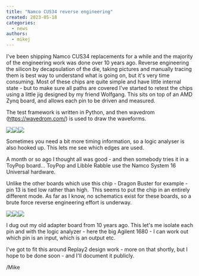 ```yaml
---
title: "Namco CUS34 reverse engineering"
created: 2023-05-18
categories: 
  - news
authors: 
  - mikej
---
```


I've been shipping Namco CUS34 replacements for a while and the majority of the engineering work was done over 10 years ago. Reverse engineering the silicon by decapsulation of the die, taking pictures and manually tracing them is best way to understand what is going on, but it's very time consuming. Most of these chips are quite simple and have little internal state - but to make sure all paths are covered I've started to retest the chips using a little jig designed by my friend Wolfgang. This sits on top of an AMD Zynq board, and allows each pin to be driven and measured.

The test framework is written in Python, and then wavedrom (https://wavedrom.com/) is used to draw the waveforms.

[![](@assets/images/20230206_121314-225x300.jpg)](https://www.fpgaarcade.com/wp4/wp-content/uploads/2023/02/20230206_121314-scaled.jpg)[![](@assets/images/capture_main_read-300x250.png)](https://www.fpgaarcade.com/wp4/wp-content/uploads/2023/02/capture_main_read.png)![](@assets/images/logic_main_read-300x176.png)

Sometimes you need a bit more timing information, so a logic analyser is also hooked up. This lets me see which edges are used.

A month or so ago I thought all was good - and then somebody tries it in a ToyPop board... ToyPop and Libble Rabble use the Namco System 16 Universal hardware.

Unlike the other boards which use this chip - Dragon Buster for example - pin 13 is tied low rather than high.  This seems to put the chip in an entirely different mode. As far as I know, no schematics exist for these boards, so a brute force reverse engineering effort is underway.

[![](@assets/images/toypop-225x300.jpeg)](https://www.fpgaarcade.com/wp4/wp-content/uploads/2023/05/toypop-scaled.jpeg)[![](@assets/images/cus34_logic-225x300.jpeg)](https://www.fpgaarcade.com/wp4/wp-content/uploads/2023/05/cus34_logic-scaled.jpeg)[![](@assets/images/agilent_cus34-225x300.jpeg)](https://www.fpgaarcade.com/wp4/wp-content/uploads/2023/05/agilent_cus34-scaled.jpeg)

I dug out my old adapter board from 10 years ago. This let's me isolate each pin and with the logic analyzer - here the big Agilent 1680 - I can work out which pin is an input, which is an output etc.

I've got to fit this around Replay2 design work - more on that shortly, but I hope to be done soon - and I'll document it publicly.

/Mike
